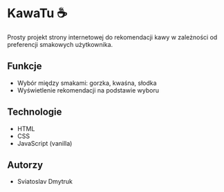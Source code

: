 # KawaTu ☕

Prosty projekt strony internetowej do rekomendacji kawy w zależności od preferencji smakowych użytkownika.

## Funkcje
- Wybór między smakami: gorzka, kwaśna, słodka
- Wyświetlenie rekomendacji na podstawie wyboru

## Technologie
- HTML
- CSS
- JavaScript (vanilla)

## Autorzy
- Sviatoslav Dmytruk

